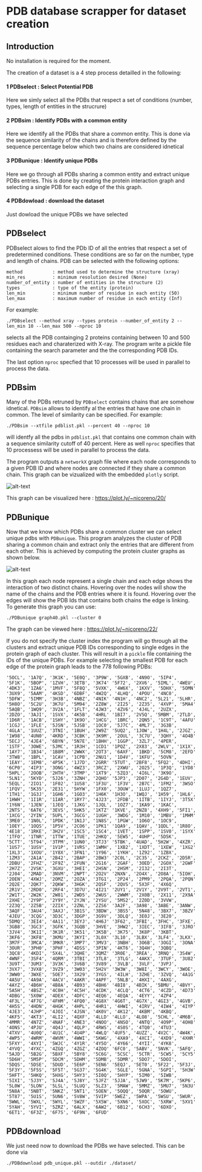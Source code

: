 # PDB database scrapper for dataset creation

## Introduction

No installation is required for the moment.

The creation of a dataset is a 4 step process detailled in the following:

#### 1 PDBselect : Select Potential PDB

Here we simly select all the PDBs that respect a set of conditions (number, types, length of entities in the strucrure)

#### 2 PDBsim : Identify PDBs with a common entity

Here we identify all the PDBs that share a common entity. This is done via the sequence similarity of the chains and is therefore defined by the sequence percentage below which two chains are considered idnetical

#### 3 PDBunique : Identify unique PDBs 

Here we go through all PDBs sharing a common entity and extract unique PDBs entries. This is done by creating the protein interaction graph and selecting a single PDB for each edge of the this graph.

#### 4 PDBdowload : download the dataset

Just dowload the unique PDBs we have selected


## PDBselect

PDBselect alows to find the PDb ID of all the entries that respect a set of predetermined conditions. These conditions are so far on the number, type and length of chains. PDB can be selected with the following options:

```
method           : method used to determine the structure (xray)
min_res          : minimum resolution desired (None)
number_of_entity : number of entities in the structure (2)
types            : type of the entity (protein)
len_min          : minimum number of residue in each entity (50)
len_max          : maximum number of residue in each entity (Inf)
```
For example:

```
./PDBselect --method xray --types protein --number_of_entity 2 --len_min 10 --len_max 500 --nproc 10
```

selects all the PDB containging 2 proteins containing between 10 and 500 residues each and charaterized with X-ray. The program write a pickle file containing the search parameter and the the corresponding PDB IDs.

The last option `nproc` specfied that 10 processes will be used in parallel to process the data.

## PDBsim

Many of the PDBs retruned by `PDBselect` contains chains that are somehow idnetical. `PDBsim` allows to identify al the entries that have one chain in common. The level of similarity can be specified. For example:

```
./PDBsim --xtfile pdblist.pkl --percent 40 --nproc 10
```

will identfy all the pdbs in `pdblist.pkl` that contains one common chain with a sequence similarity cutoff of 40 percent. Here as well `nproc` specifies that 10 processess will be used in parallel to process the data.

The program outputs a `networkX` graph file where each node corresponds to a given PDB ID and where nodes are connected if they share a common chain. This graph can be vizualized with the embedded `plotly` script.

![alt-text](./seqsim.gif)

This graph can be visualized here : https://plot.ly/~nicoreno/20/

## PDBunique

Now that we know which PDBs share a common cluster we can select unique pdbs with `PDBunique`. This program analyzes the cluster of PDB sharing a common chain and extract only the entries that are different from each other. This is achieved by computing the protein cluster graphs as shown below.

![alt-text](./protclust.gif)

In this graph each node represent a single chain and each edge shows the interaction of two distinct chains. Hovering over the nodes will show the name of the chains and the PDB entries where it is found. Hovering over the edges will show the PDB Ids that contains both chains the edge is linking. To generate this graph you can use:

```
./PDBunique graph40.pkl --cluster 0
```


The graph can be viewed here : https://plot.ly/~nicoreno/22/

If you do not specify the cluster index the program will go through all the clusters and extract unique PDB IDs corresponding to single edges in the protein graph of each cluster. This will result in a `pickle` file containing the IDs of the unique PDBs. For example selecting the smallest PDB for each edge of the protein graph leads to the 778 following PDBs:

```
'5OCL', '1A7Q', '3K1K', '5E0Q', '3P9W', '5GXB', '4N9O', '5IP4', '5F1K', '5BOP', '1ZVH', '3ETB', '3K74' '5F72', '2XV6', '5IML', '4WEU', '4DK3', '1ZA6', '1MVF', '5F8Q', '5VXK', '4W6X', '1KXV', '5DHX', '5OMN' '3UX9', '5AAM', '4KSD', '6DBF', '4W2Q', '4LHQ', '4POU', '4NC0', '5DFW', '5IMM', '3H3B', '4NBZ', '4NIK' '4N1H', '4NC2', '5L21', '5LHR', '5H8O', '5C2U', '3K7U', '5M94', '2Z8W', '2I25', '2Z35', '4XVP', '5MA4' '5AQB', '1WQ9', '3V2A', '1FLT', '4JW3', '4ZV6', '4J4L', '2UZX', '2DZO', '3AJI', '1SVX', '4K5B', '4HRL' '1BI7', '2V5Q', '5MBM', '2TLD', '1D6R', '1ACB', '1SHY', '1K9O', '1HCG', '1BRC', '2QN5', '1C9T', '4AFU' '1CGJ', '1FLE', '5JSN', '5JSB', '1OC0', '5J7C', '4ML7', '3G3B', '4GLA', '1UUZ', '3TNI', '1BUH', '2W9Z' '5UQ2', '1JOW', '1H4L', '2JGZ', '1W98', '4UN0', '4KRD', '3CBK', '3K9M', '2OUL', '3C7U', '3QHY', '4O4B' '5ECJ', '4JE4', '6BYN', '5N7E', '1BHH', '1GGP', '3ZL7', '4PER', '1STF', '3OWE', '5JMC', '1R3H', '1CD1' '1PQZ', '2X83', '2WLV', '1X1X', '1AY7', '1B34', '1B8M', '2WWX', '2OT3', '6AXF', '1BKD', '5CM8', '2EFD' '3TW8', '1BPL', '1CAV', '1CPB', '2NU1', '1D4V', '1KFU', '5OVN', '1EAY', '1EM8', '4P5K', '1J7D', '2GRR' '5TUT', '2BF8', '5FQ2', '4DHI', '6CP0', '4IP3', '3ONG', '4WZ3', '3RCZ', '2XWU', '2O25', '1P3Q', '1YD8' '5HPL', '2OOB', '2HTH', '3TMP', '1XT9', '5ZQ3', '4I6L', '3K9O', '5LN1', '5KYD', '5J26', '3ZNH', '2QHO' '5JP3', '2D07', '2G4D', '1EUV', '5EQL', '2IO1', '1F02', '1US8', '1F3U', '1F3V', '2B7C', '1FM2', '3WSO' '1FQV', '5K35', '2E31', '5HYW', '1FX0', '3OUW', '1LUJ', '1QZ7', '1TH1', '1G3J', '1GH6', '1GO3', '1H6K' '1H3O', '1WQJ', '1H59', '1HL6', '1HWH', '1I1R', '1IAR', '1RY7', '4J23', '2FDB', '1ITB', '1IYJ', '3T5X' '1Y6N', '1JEN', '1JEQ', '1JKG', '1JQL', '1OZ7', '1KA9', '1KAC', '2NTS', '6AT6', '3EVS', '5HK5', '1KTZ' '1KVE', '2NZ8', '4XH9', '5FI1', '1XCG', '2YIN', '5UPL', '3GCG', '1UGH', '3WDG', '1M10', '1MBV', '1MHM' '3ME0', '1N0L', '1PDK', '1N1J', '1N8S', '1PGW', '1O6O', '1OC9', '1OEY', '1OQS', '1P5V', '2CO6', '1PK1' '1QA9', '1QAV', '1QDL', '1R8O', '4E18', '1RKE', '3H2V', '1SC5', '1SC4', '1VET', '1SPP', '1SV0', '1SYX' '1TFO', '1TNR', '1TTW', '1TUE', '2HKQ', '5EW5', '4UHP', '5D5K', '5CTT', '5T94', '3TPM', '1UN0', '3TJ3' '5TBK', '4UAD', '5H2W', '4XZR', '1US7', '1USV', '1V1P', '1VRS', '1WMH', '1XB2', '1XDT', '1XEW', '1XG2' '1XL3', '1XOU', '1Y8X', '3FN1', '1Y96', '1YKH', '1Z92', '1ZBX', '1ZM3', '2A1A', '2B42', '2BAP', '2BW3' '2C0L', '2C35', '2CKZ', '2D5R', '2DBU', '2FHZ', '2F9Z', '2FUN', '2G16', '2GAF', '3OED', '2GOX', '2GWF' '2H7Z', '2VSK', '3GXU', '3HEI', '2HSN', '2HSM', '2I32', '2I3T', '2J04', '2MAD', '3NVM', '2NPT', '2O2V' '2NXN', '2O4X', '2O8A', '5IOH', '2OEN', '4XWJ', '2OMZ', '2OZA', '3TG1', '2P24', '2PM9', '2PQA', '2PQN' '2Q2E', '2QK7', '2QKW', '3HGK', '2QSF', '2QVS', '5X3F', '4X6Q', '2R1V', '2RD0', '2RF4', '3D7U', '4I21' '2UY1', '2V1Y', '2V9T', '2VT1', '2W1T', '2W2K', '2W81', '2WD5', '2WUS', '2WWM', '2X0B', '2X11', '2X9A' '2XHE', '2Y9P', '2Y9Y', '2YJN', '2YSU', '5MS2', '2Z0D', '3VVW', '2Z3Q', '2Z5B', '2ZIX', '2ZNL', '2ZS6' '3A2F', '3A98', '3ABE', '3ANW', '3AQF', '3AU4', '3AXJ', '3B1S', '3BDW', '3BS5', '5N48', '3BX7', '3BZV' '4JEU', '3CQG', '3D3C', '3DGP', '3G9V', '3DLQ', '3E0J', '3E20', '5DMQ', '3EI4', '4A11', '3EYJ', '4H6J' '3F62', '3FBI', '3FHC', '3FXE', '3GB8', '3GC3', '3GFK', '3GQB', '3HVE', '3HW2', '3IEC', '3IF8', '3JRO' '3JV4', '3K1I', '3K1R', '3K51', '3K5B', '3K75', '3K8P', '3KBT', '3KF6', '3KF8', '3KMU', '3KYI', '3L0X' '3L10', '3LBX', '3LF4', '3LKX', '3M7F', '3MCA', '3MKR', '3MP7', '3MV3', '3NBH', '3O6B', '3OGI', '3ONA' '3OUR', '3PH0', '3PHF', '4DSS', '3PIN', '4KT6', '3Q4H', '3QBQ', '3QC8', '4KDI', '5X4L', '3QHE', '3QMZ' '3R0E', '3REA', '3RNQ', '3S4W', '4WNF', '3SF4', '4QRM', '3TBI', '3TL8', '3TLG', '4AKX', '3TUF', '3U82' '3U9T', '3UM3', '3V3K', '3V6B', '3V89', '3VLB', '3VLF', '3VPJ', '3VX7', '3VX8', '3VZ9', '3W03', '5H2V' '3W3W', '3W8I', '3WCY', '3WOE', '3WW0', '3WXE', '5OE7', '3X29', '3YGS', '4ILH', '3ZHE', '3ZVQ', '4A1G' '4A5U', '4A9A', '4ACV', '4AKR', '4APF', '5NLB', '4HXI', '4AXG', '4AYZ', '4B6H', '4B8A', '4B93', '4BH6' '4BI8', '4BIK', '5BMU', '4BVY', '5A5H', '4BSZ', '4C0H', '4C5H', '4CDK', '4CLQ', '4CT6', '4CZD', '4D73' '4DBG', '5X0W', '4DEX', '4DFC', '4EQ6', '4EQA', '4EYY', '4ZP4', '4F3L', '4F7G', '4FHM', '4FQ0', '4G8X' '4G6T', '4G7X', '4GI3', '4GVB', '4H5S', '4HDN', '4HGK', '4HPL', '4HR1', '4HWI', '4IRV', '4IW4', '4IYP' '4JE3', '4JHP', '4JOI', '4JSN', '4K0V', '4K12', '4KBM', '4KBQ', '4KF5', '4KT3', '4LI2', '4QXF', '4LLD' '4LLO', '4LO8', '5CHL', '4M6B', '4MMR', '4N7Z', '4NAF', '4NE3', '4NOO', '4NSO', '4NTQ', '4O9P', '4OH8' '4ONS', '4PJU', '4Q4J', '4QLP', '4RWS', '4S0S', '4TQ0', '4TU3', '4TXV', '4U0Q', '4U1C', '4U4P', '4WLQ' '4UF5', '4UZZ', '4V2C', '4W4K', '4WP5', '4WRM', '4WVM', '4WWI', '5KWG', '4XA9', '4XCI', '4XD9', '4XHR' '5FXY', '4XYI', '5WJC', '4Y1R', '4Y5O', '4Y66', '4YII', '4YK8', '4YVQ', '4YXC', '4ZGQ', '4ZGZ', '4ZOQ' '6FC0', '5ABV', '5NVK', '5AFQ', '5AJD', '5B2G', '5BXF', '5BY8', '5C6G', '5CSC', '5CTR', '5CW5', '5CY5' '5D6H', '5M5P', '5DCM', '5DHM', '5DMB', '5DMR', '5DO7', '5DOI', '5DQS', '5DSE', '5DUD', '5E6P', '5EN6' '5EQJ', '5ET0', '5F22', '5F3J', '5F3Y', '5F5S', '5F5T', '5G37', '5G4K', '5GLE', '5GNA', '5GPI', '5H3W' '5HFT', '5HKQ', '5HXG', '5HY3', '5I0Q', '5HYP', '5IM0', '5IWB', '5IXI', '5J3Y', '5J4A', '5J8Y', '5JFZ' '5JJA', '5JW9', '5K7M', '5KP6', '5L0W', '5LON', '5LSL', '5LUQ', '5LZ3', '5MAW', '5MMZ', '5MU7', '5N3U' '5N8A', '5NBT', '5NKZ', '5NT1', '5OEN', '5OQQ', '5OQR', '5OWU', '5T87', '5U1S', '5UN6', '5V8W', '5VIP' '5WEZ', '5WPA', '5WSU', '5WUR', '5WWL', '5WXL', '5WYL', '5WZF', '5X5W', '5XN6', '5XOC', '5XRW', '5XV1' '5YAH', '5YVI', '5ZRZ', '6ALX', '6AW2', '6B12', '6CH3', '6DXO', '6ET1', '6F3Z', '6F7S', '6F9N', '6FUD'
```

## PDBdownload

We just need now to download the PDBs we have selected. This can be done via

```
./PDBdownload pdb_unique.pkl --outdir ./dataset/
```